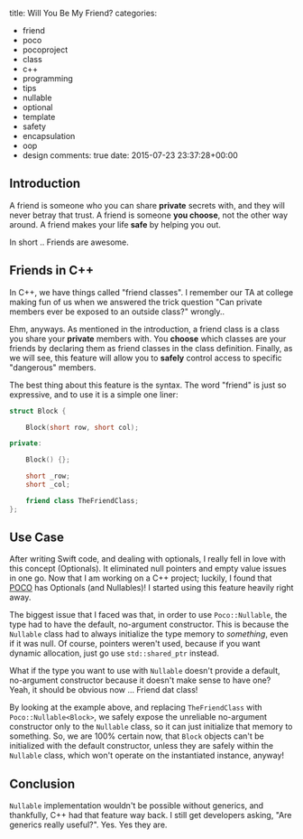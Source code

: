 title: Will You Be My Friend?
categories:
- friend
- poco
- pocoproject
- class
- c++
- programming
- tips
- nullable
- optional
- template
- safety
- encapsulation
- oop
- design
comments: true
date: 2015-07-23 23:37:28+00:00

## Introduction

A friend is someone who you can share __private__ secrets with, and they will never betray that trust. A friend is someone __you choose__, not the other way around. A friend makes your life __safe__ by helping you out.

In short .. Friends are awesome. 

## Friends in C++

In C++, we have things called "friend classes". I remember our TA at college making fun of us when we answered the trick question "Can private members ever be exposed to an outside class?" wrongly..

Ehm, anyways. As mentioned in the introduction, a friend class is a class you share your __private__ members with. You __choose__ which classes are your friends by declaring them as friend classes in the class definition. Finally, as we will see, this feature will allow you to __safely__ control access to specific "dangerous" members.

The best thing about this feature is the syntax. The word "friend" is just so expressive, and to use it is a simple one liner:

```cpp
struct Block {

    Block(short row, short col);

private:

    Block() {};

    short _row;
    short _col;

    friend class TheFriendClass;
};
```

## Use Case

After writing Swift code, and dealing with optionals, I really fell in love with this concept (Optionals). It eliminated null pointers and empty value issues in one go. Now that I am working on a C++ project; luckily, I found that [POCO](http://pocoproject.org) has Optionals (and Nullables)! I started using this feature heavily right away.

The biggest issue that I faced was that, in order to use `Poco::Nullable`, the type had to have the default, no-argument constructor. This is because the `Nullable` class had to always initialize the type memory to _something_, even if it was null. Of course, pointers weren't used, because if you want dynamic allocation, just go use `std::shared_ptr` instead.

What if the type you want to use with `Nullable` doesn't provide a default, no-argument constructor because it doesn't make sense to have one? Yeah, it should be obvious now ... Friend dat class!

By looking at the example above, and replacing `TheFriendClass` with `Poco::Nullable<Block>`, we safely expose the unreliable no-argument constructor only to the `Nullable` class, so it can just initialize that memory to something. So, we are 100% certain now, that `Block` objects can't be initialized with the default constructor, unless they are safely within the `Nullable` class, which won't operate on the instantiated instance, anyway!

## Conclusion

`Nullable` implementation wouldn't be possible without generics, and thankfully, C++ had that feature way back. I still get developers asking, "Are generics really useful?". Yes. Yes they are.

